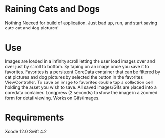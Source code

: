 # Raining Cats and Dogs
Nothing Needed for build of application. Just load up, run, and start saving cute cat and dog pictures!

# Use
Images are loaded in a infinity scroll letting the user load images over and over just by scroll to bottom. 
By taping on an image once you save it to favorites. Favorites is a persistent CoreData container that can 
be filtered by cat pictures and dog pictures by selected the button in the favorites ViewController.
To save an image to favorites double tap a collection cell holding the asset you wish to save. All saved images/Gifs are placed into a coredata container.
Longpress (2 seconds) to show the image in a zoomed form for detail viewing. Works on Gifs/Images.

# Requirements

Xcode 12.0
Swift 4.2

